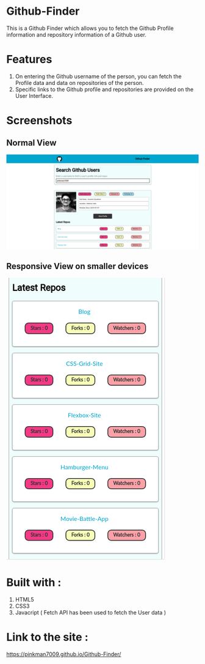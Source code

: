 # Github-Finder
This is a Github Finder which allows you to fetch the Github Profile information and repository information of a Github user.

# Features 

1. On entering the Github username of the person, you can fetch the Profile data and data on repositories of the person.
2. Specific links to the Github profile and repositories are provided on the User Interface.

# Screenshots 

## Normal View
<img src="screenshots/githubfinder1.png">

## Responsive View on smaller devices 
<img src="screenshots/githubfindermobile.png">

# Built with :

1. HTML5
2. CSS3
3. Javacript ( Fetch API has been used to fetch the User data )

# Link to the site :
https://pinkman7009.github.io/Github-Finder/
